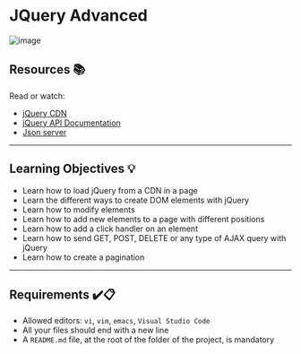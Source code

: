 # JQuery Advanced
![image](https://github.com/FosterClark48/holbertonschool-web_front_end/assets/105602291/c78d5384-3367-4377-8107-e4d5c46375cc)

## Resources :books:
Read or watch:
* [jQuery CDN](https://releases.jquery.com/)
* [jQuery API Documentation](https://api.jquery.com/)
* [Json server](https://github.com/typicode/json-server)

---

## Learning Objectives :bulb:
- Learn how to load jQuery from a CDN in a page
- Learn the different ways to create DOM elements with jQuery
- Learn how to modify elements
- Learn how to add new elements to a page with different positions
- Learn how to add a click handler on an element
- Learn how to send GET, POST, DELETE or any type of AJAX query with jQuery
- Learn how to create a pagination

---

## Requirements :heavy_check_mark::clipboard:
- Allowed editors: `vi`, `vim`, `emacs`, `Visual Studio Code`
- All your files should end with a new line
- A `README.md` file, at the root of the folder of the project, is mandatory
